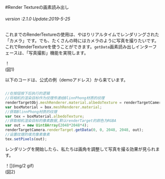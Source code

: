 #Render Textureの画素読み出し

###### *version :2.1.0   Update:2019-5-25*

これまでのRenderTextureの使用は、やはりリアルタイムでレンダリングされた「カメラ」です。でも、たくさんの時にはカメラのように写真を撮りたいです。これでRenderTextureを使うことができます。`getData`画素読み出しインターフェースは、「写真撮影」機能を実現します。

！[](img/1.png)<br/>(図1)

以下のコードは、公式の例（demoアドレス）から来ています。


```typescript

//在按钮按下后执行的逻辑
//将相机的渲染目标作为纹理传递给BlinnPhong材质的纹理
renderTargetObj.meshRenderer.material.albedoTexture = renderTargetCamera.renderTarget;
var boxMaterial = box.meshRenderer.material;
//获取BlinnPhong材质的纹理
var tex = boxMaterial.albedoTexture;
//获取相机渲染目标的像素数据,默认renderTarget的颜色为RGBA
var out = new Uint8Array(2048*2048*4); 
renderTargetCamera.renderTarget.getData(0, 0, 2048, 2048, out);
//设置纹理的填充像素像素
tex.setPixels(out);
```


レンダリングを開始したら、私たちは画角を調整して写真を撮る効果が見られます。

！[](img/2 gif)<br/>(図2)